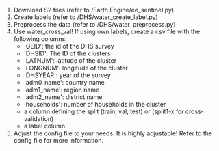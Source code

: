 1. Download S2 files (refer to /Earth Engine/ee_sentinel.py)
2. Create labels (refer to /DHS/water_create_label.py)
3. Preprocess the data (refer to /DHS/water_preprocess.py)
4. Use water_cross_val! If using own labels, create a csv file with the following columns:
    - 'GEID': the id of the DHS survey
    - 'DHSID': The ID of the clusters
    - 'LATNUM': latitude of the cluster
    - 'LONGNUM': longitude of the cluster
    - 'DHSYEAR': year of the survey
    - 'adm0_name': country name
    - 'adm1_name': region name
    - 'adm2_name': district name
    - 'households': number of households in the cluster
    - a column defining the split (train, val, test) or (split1-x for cross-validation)
    - a label column
5. Adjust the config file to your needs. It is highly adjustable! Refer to the config file for more information.
